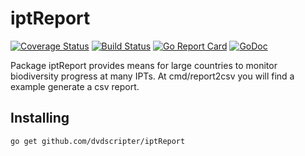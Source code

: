 # iptReport

[![Coverage Status](https://coveralls.io/repos/github/dvdscripter/iptReport/badge.svg?branch=master)](https://coveralls.io/github/dvdscripter/iptReport?branch=master)
[![Build Status](https://travis-ci.org/dvdscripter/iptReport.svg?branch=master)](https://travis-ci.org/dvdscripter/iptReport)
[![Go Report Card](https://goreportcard.com/badge/github.com/dvdscripter/iptReport)](https://goreportcard.com/report/github.com/dvdscripter/iptReport)
[![GoDoc](https://godoc.org/github.com/dvdscripter/iptReport?status.svg)](https://godoc.org/github.com/dvdscripter/iptReport)

Package iptReport provides means for large countries to monitor biodiversity
progress at many IPTs. At cmd/report2csv you will find a example generate a
csv report.

## Installing

```
go get github.com/dvdscripter/iptReport
```
